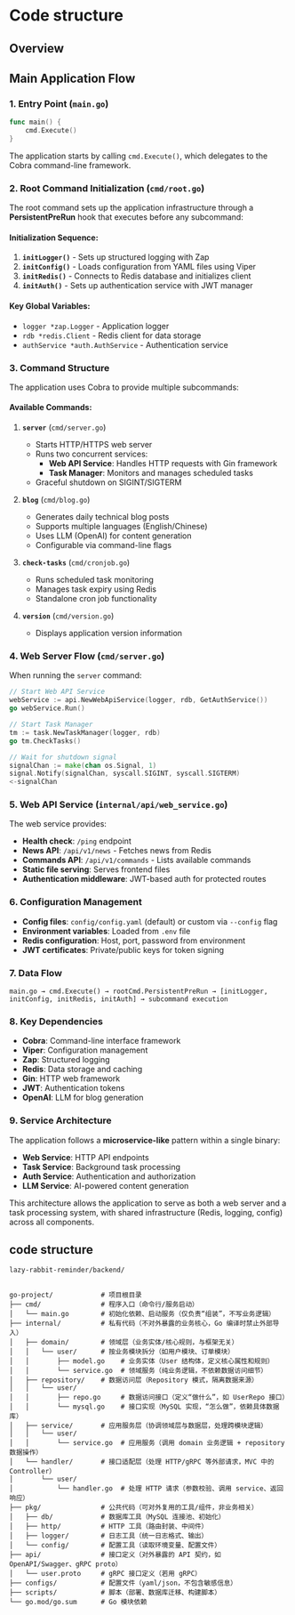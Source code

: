 # Code structure

## Overview

## Main Application Flow

### 1. **Entry Point (`main.go`)**
```go
func main() {
    cmd.Execute()
}
```
The application starts by calling `cmd.Execute()`, which delegates to the Cobra command-line framework.

### 2. **Root Command Initialization (`cmd/root.go`)**

The root command sets up the application infrastructure through a **PersistentPreRun** hook that executes before any subcommand:

#### **Initialization Sequence:**
1. **`initLogger()`** - Sets up structured logging with Zap
2. **`initConfig()`** - Loads configuration from YAML files using Viper
3. **`initRedis()`** - Connects to Redis database and initializes client
4. **`initAuth()`** - Sets up authentication service with JWT manager

#### **Key Global Variables:**
- `logger *zap.Logger` - Application logger
- `rdb *redis.Client` - Redis client for data storage
- `authService *auth.AuthService` - Authentication service

### 3. **Command Structure**

The application uses Cobra to provide multiple subcommands:

#### **Available Commands:**

1. **`server`** (`cmd/server.go`)
   - Starts HTTP/HTTPS web server
   - Runs two concurrent services:
     - **Web API Service**: Handles HTTP requests with Gin framework
     - **Task Manager**: Monitors and manages scheduled tasks
   - Graceful shutdown on SIGINT/SIGTERM

2. **`blog`** (`cmd/blog.go`)
   - Generates daily technical blog posts
   - Supports multiple languages (English/Chinese)
   - Uses LLM (OpenAI) for content generation
   - Configurable via command-line flags

3. **`check-tasks`** (`cmd/cronjob.go`)
   - Runs scheduled task monitoring
   - Manages task expiry using Redis
   - Standalone cron job functionality

4. **`version`** (`cmd/version.go`)
   - Displays application version information

### 4. **Web Server Flow (`cmd/server.go`)**

When running the `server` command:

```go
// Start Web API Service
webService := api.NewWebApiService(logger, rdb, GetAuthService())
go webService.Run()

// Start Task Manager
tm := task.NewTaskManager(logger, rdb)
go tm.CheckTasks()

// Wait for shutdown signal
signalChan := make(chan os.Signal, 1)
signal.Notify(signalChan, syscall.SIGINT, syscall.SIGTERM)
<-signalChan
```

### 5. **Web API Service (`internal/api/web_service.go`)**

The web service provides:
- **Health check**: `/ping` endpoint
- **News API**: `/api/v1/news` - Fetches news from Redis
- **Commands API**: `/api/v1/commands` - Lists available commands
- **Static file serving**: Serves frontend files
- **Authentication middleware**: JWT-based auth for protected routes

### 6. **Configuration Management**

- **Config files**: `config/config.yaml` (default) or custom via `--config` flag
- **Environment variables**: Loaded from `.env` file
- **Redis configuration**: Host, port, password from environment
- **JWT certificates**: Private/public keys for token signing

### 7. **Data Flow**

```
main.go → cmd.Execute() → rootCmd.PersistentPreRun → [initLogger, initConfig, initRedis, initAuth] → subcommand execution
```

### 8. **Key Dependencies**

- **Cobra**: Command-line interface framework
- **Viper**: Configuration management
- **Zap**: Structured logging
- **Redis**: Data storage and caching
- **Gin**: HTTP web framework
- **JWT**: Authentication tokens
- **OpenAI**: LLM for blog generation

### 9. **Service Architecture**

The application follows a **microservice-like** pattern within a single binary:
- **Web Service**: HTTP API endpoints
- **Task Service**: Background task processing
- **Auth Service**: Authentication and authorization
- **LLM Service**: AI-powered content generation

This architecture allows the application to serve as both a web server and a task processing system, with shared infrastructure (Redis, logging, config) across all components.


## code structure

```
lazy-rabbit-reminder/backend/
```


```

go-project/            # 项目根目录
├── cmd/               # 程序入口（命令行/服务启动）
│   └── main.go        # 初始化依赖、启动服务（仅负责“组装”，不写业务逻辑）
├── internal/          # 私有代码（不对外暴露的业务核心，Go 编译时禁止外部导入）
│   ├── domain/        # 领域层（业务实体/核心规则，与框架无关）
│   │   └── user/      # 按业务模块拆分（如用户模块、订单模块）
│   │       ├── model.go    # 业务实体（User 结构体，定义核心属性和规则）
│   │       └── service.go  # 领域服务（纯业务逻辑，不依赖数据访问细节）
│   ├── repository/    # 数据访问层（Repository 模式，隔离数据来源）
│   │   └── user/
│   │       ├── repo.go     # 数据访问接口（定义“做什么”，如 UserRepo 接口）
│   │       └── mysql.go    # 接口实现（MySQL 实现，“怎么做”，依赖具体数据库）
│   ├── service/       # 应用服务层（协调领域层与数据层，处理跨模块逻辑）
│   │   └── user/
│   │       └── service.go  # 应用服务（调用 domain 业务逻辑 + repository 数据操作）
│   └── handler/       # 接口适配层（处理 HTTP/gRPC 等外部请求，MVC 中的 Controller）
│       └── user/
│           └── handler.go  # 处理 HTTP 请求（参数校验、调用 service、返回响应）
├── pkg/               # 公共代码（可对外复用的工具/组件，非业务相关）
│   ├── db/            # 数据库工具（MySQL 连接池、初始化）
│   ├── http/          # HTTP 工具（路由封装、中间件）
│   ├── logger/        # 日志工具（统一日志格式、输出）
│   └── config/        # 配置工具（读取环境变量、配置文件）
├── api/               # 接口定义（对外暴露的 API 契约，如 OpenAPI/Swagger、gRPC proto）
│   └── user.proto     # gRPC 接口定义（若用 gRPC）
├── configs/           # 配置文件（yaml/json，不包含敏感信息）
├── scripts/           # 脚本（部署、数据库迁移、构建脚本）
└── go.mod/go.sum      # Go 模块依赖

```